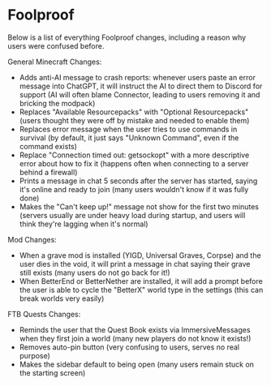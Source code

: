 # Foolproof

Below is a list of everything Foolproof changes, including a reason why users were confused before.

General Minecraft Changes:
- Adds anti-AI message to crash reports: whenever users paste an error message into ChatGPT, it will instruct the AI to direct them to Discord for support (AI will often blame Connector, leading to users removing it and bricking the modpack)
- Replaces "Available Resourcepacks" with "Optional Resourcepacks" (users thought they were off by mistake and needed to enable them)
- Replaces error message when the user tries to use commands in survival (by default, it just says "Unknown Command", even if the command exists)
- Replace "Connection timed out: getsockopt" with a more descriptive error about how to fix it (happens often when connecting to a server behind a firewall)
- Prints a message in chat 5 seconds after the server has started, saying it's online and ready to join (many users wouldn't know if it was fully done)
- Makes the "Can't keep up!" message not show for the first two minutes (servers usually are under heavy load during startup, and users will think they're lagging when it's normal)

Mod Changes:
- When a grave mod is installed (YIGD, Universal Graves, Corpse) and the user dies in the void, it will print a message in chat saying their grave still exists (many users do not go back for it!)
- When BetterEnd or BetterNether are installed, it will add a prompt before the user is able to cycle the "BetterX" world type in the settings (this can break worlds very easily)

FTB Quests Changes:
- Reminds the user that the Quest Book exists via ImmersiveMessages when they first join a world (many new players do not know it exists!)
- Removes auto-pin button (very confusing to users, serves no real purpose)
- Makes the sidebar default to being open (many users remain stuck on the starting screen)